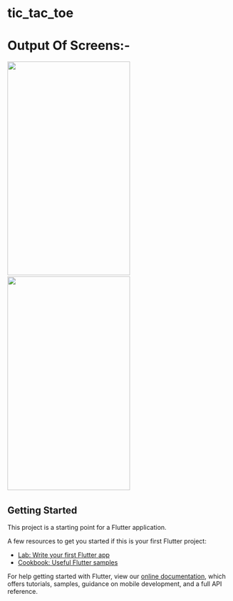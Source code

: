 # tic_tac_toe

# Output Of Screens:-
<image src="https://github.com/pranjulknit/tic_tac_toe/blob/master/screenshots/1.jpg" width="275" height="480"> &nbsp;&nbsp;&nbsp;
<image src="https://github.com/pranjulknit/tic_tac_toe/blob/master/screenshots/2.jpg" width="275" height="480"> &nbsp;&nbsp;&nbsp;

## Getting Started

This project is a starting point for a Flutter application.

A few resources to get you started if this is your first Flutter project:

- [Lab: Write your first Flutter app](https://flutter.dev/docs/get-started/codelab)
- [Cookbook: Useful Flutter samples](https://flutter.dev/docs/cookbook)

For help getting started with Flutter, view our
[online documentation](https://flutter.dev/docs), which offers tutorials,
samples, guidance on mobile development, and a full API reference.
